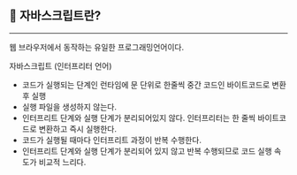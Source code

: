 ## 📖 자바스크립트란?

---

웹 브라우저에서 동작하는 유일한 프로그래밍언어이다.

자바스크립트 (인터프리터 언어)

- 코드가 실행되는 단계인 런타임에 문 단위로 한줄씩 중간 코드인 바이트코드로 변환 후 실행
- 실행 파일을 생성하지 않는다.
- 인터프리트 단계와 실행 단계가 분리되어있지 않다. 인터프리터는 한 줄씩 바이트코드로 변환하고 즉시 실행한다.
- 코드가 실행될 때마다 인터프리트 과정이 반복 수행한다.
- 인터프리트 단계와 실행 단계가 분리되어 있지 않고 반복 수행되므로 코드 실행 속도가 비교적 느리다.
